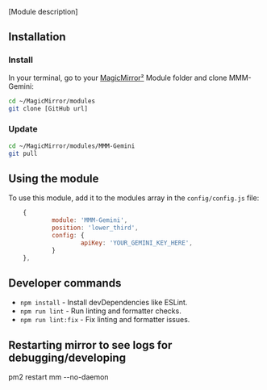 [Module description]

## Installation

### Install

In your terminal, go to your [MagicMirror²][mm] Module folder and clone MMM-Gemini:

```bash
cd ~/MagicMirror/modules
git clone [GitHub url]
```

### Update

```bash
cd ~/MagicMirror/modules/MMM-Gemini
git pull
```

## Using the module

To use this module, add it to the modules array in the `config/config.js` file:

```js
    {
            module: 'MMM-Gemini',
            position: 'lower_third',
            config: {
                    apiKey: 'YOUR_GEMINI_KEY_HERE',
            }
    },
```
## Developer commands

- `npm install` - Install devDependencies like ESLint.
- `npm run lint` - Run linting and formatter checks.
- `npm run lint:fix` - Fix linting and formatter issues.

[mm]: https://github.com/MagicMirrorOrg/MagicMirror

## Restarting mirror to see logs for debugging/developing

pm2 restart mm --no-daemon